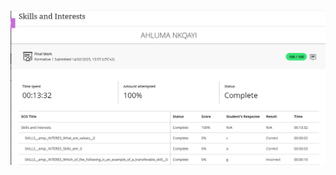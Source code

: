 ![Skills and Interests Evidence](https://github.com/Ahluma-Nkqayi/Digital-Portfolio-PRP372S/raw/main/Skills%20and%20Interests/Skills%26InterestsEvidence.png)
